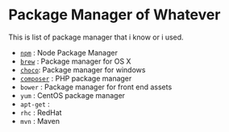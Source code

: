 # Package Manager of Whatever

This is list of package manager that i know or i used.

- [`npm`](https://www.npmjs.com) : Node Package Manager
- [`brew`](http://brew.sh) : Package manager for OS X
- [`choco`](https://chocolatey.org): Package manager for windows
- [`composer`](https://getcomposer.org) : PHP package manager
- `bower` : Package manager for front end assets
- `yum` : CentOS package manager
- `apt-get` : 
- `rhc` : RedHat
- `mvn` : Maven